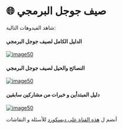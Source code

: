 #  🌐 صيف جوجل البرمجي 
شاهد الفيدوهات التالية:

#### الدليل الكامل لصيف جوجل البرمجي
[![image50](https://i.imgur.com/P2keoTd.png)](https://youtu.be/oIUs8l4X6hc)

#### النصائح والحيل لصيف جوجل البرمجي
[![image50](https://i.imgur.com/PMU97lN.png)](https://www.youtube.com/watch?v=AOBYFTN9VD0&ab_channel=OsamaMagdy)

#### دليل المبتدأين و خبرات من مشاركين سابقين
[![image50](https://i.imgur.com/zBtB6wV.png)](https://www.youtube.com/watch?v=lb-N7ePYxNE&ab_channel=MostafaWael)

أنضم ل  [هذه القناة على ديسكورد](https://discord.gg/nGS5MAGK) للأسئلة و النقاشات
